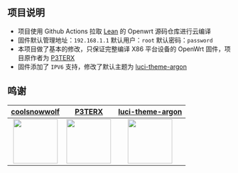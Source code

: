 ## 项目说明

- 项目使用 Github Actions 拉取 [Lean](https://github.com/coolsnowwolf/lede) 的 Openwrt 源码仓库进行云编译
- 固件默认管理地址：`192.168.1.1` 默认用户：`root` 默认密码：`password`
- 本项目做了基本的修改，只保证完整编译 X86 平台设备的 OpenWrt 固件，项目原作者为 [P3TERX](https://github.com/P3TERX/Actions-OpenWrt)
- 固件添加了 `IPV6` 支持，修改了默认主题为 [luci-theme-argon](https://github.com/jerrykuku/luci-theme-argon)

## 鸣谢
| [coolsnowwolf](https://github.com/coolsnowwolf) | [P3TERX](https://github.com/P3TERX) | [luci-theme-argon](https://github.com/jerrykuku/luci-theme-argon) |
| :-------------: | :-------------: | :-------------: |
| <img width="100" src="https://avatars.githubusercontent.com/u/31687149"/> | <img width="100" src="https://avatars.githubusercontent.com/u/25927179"/> | <img width="100" src="https://avatars.githubusercontent.com/u/39355261"/> |
